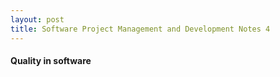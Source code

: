 ```yaml
---
layout: post
title: Software Project Management and Development Notes 4
---
```


#### Quality in software

